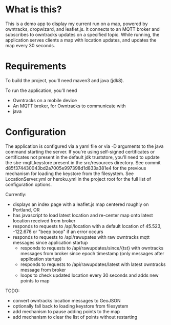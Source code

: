 # What is this?
This is a demo app to display my current run on a map, powered by owntracks, dropwizard, and leaflet.js. It connects to an MQTT broker and subscribes to owntracks updates on a specified topic. While running, the application serves clients a map with location updates, and updates the map every 30 seconds.

# Requirements
To build the project, you'll need maven3 and java (jdk8).

To run the application, you'll need
* Owntracks on a mobile device
* An MQTT broker, for Owntracks to communicate with
* java

# Configuration
The application is configured via a yaml file or via -D arguments to the java command starting the server. If you're using self-signed certificates or certificates not present in the default jdk truststore, you'll need to update the sbe-mqtt.keystore present in the src/resources directory. See commit d85f374430043bd2a7005e997398d1d833a381e4 for the previous mechanism for loading the keystore from the filesystem. See LocationServer.yml or heroku.yml in the project root for the full list of configuration options.

Currently: 
- displays an index page with a leaflet.js map centered roughly on Portland, OR
- has javascript to load latest location and re-center map onto latest location received from broker
- responds to requests to /api/location with a default location of 45.523, -122.676 or "beep boop" if an error occurs
- responds to requests to /api/rawupates with raw owntracks mqtt messages since application startup
  - responds to requests to /api/rawupdates/since/{tst} with owntracks messages from broker since epoch timestamp (only messages after application startup)
  - responds to requests to /api/rawupdates/latest with latest owntracks message from broker
  - loops to check updated location every 30 seconds and adds new points to map

TODO:
- convert owntracks location messages to GeoJSON
- optionally fall back to loading keystore from filesystem
- add mechanism to pause adding points to the map
- add mechanism to clear the list of points without restarting
